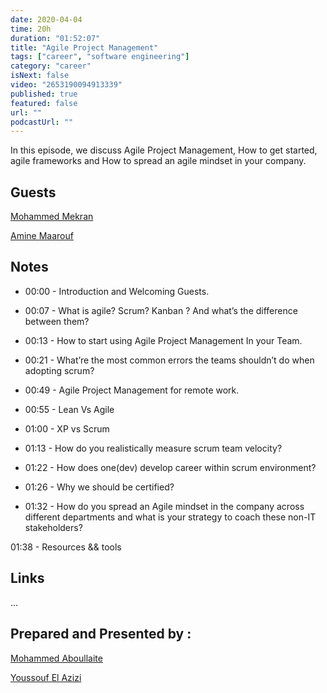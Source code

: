 ```yaml
---
date: 2020-04-04
time: 20h
duration: "01:52:07"
title: "Agile Project Management"
tags: ["career", "software engineering"]
category: "career"
isNext: false
video: "2653190094913339"
published: true
featured: false
url: ""
podcastUrl: ""
---
```


In this episode, we discuss Agile Project Management, How to get started, agile frameworks and How to spread an agile mindset in your company.

## Guests

[Mohammed Mekran](https://web.facebook.com/mohamed.mekran)

[Amine Maarouf](https://web.facebook.com/amiiiinema)

## Notes

- 00:00 - Introduction and Welcoming Guests.

- 00:07 - What is agile? Scrum? Kanban ? And what’s the difference between them?

- 00:13 - How to start using Agile Project Management In your Team.

- 00:21 - What’re the most common errors the teams shouldn’t do when adopting scrum?

- 00:49 - Agile Project Management for remote work.

- 00:55 - Lean Vs Agile

- 01:00 - XP vs Scrum

- 01:13 - How do you realistically measure scrum team velocity?

- 01:22 - How does one(dev) develop career within scrum environment?

- 01:26 - Why we should be certified?

- 01:32 - How do you spread an Agile mindset in the company across different departments and what is your strategy to coach these non-IT stakeholders?

01:38 - Resources && tools

## Links

...

## Prepared and Presented by :

[Mohammed Aboullaite](https://aboullaite.me/)

[Youssouf El Azizi](https://elazizi.com/)
